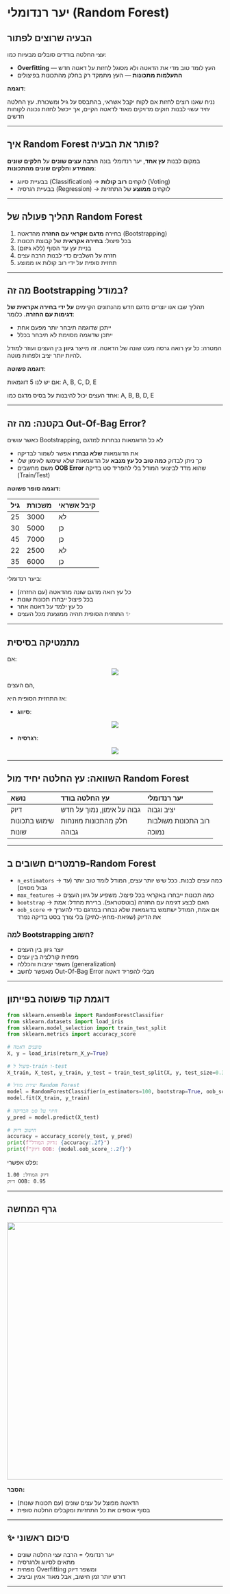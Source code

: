 # יער רנדומלי (Random Forest)
  
## הבעיה שרוצים לפתור
  
עצי החלטה בודדים סובלים מבעיות כמו:
- **Overfitting** — העץ לומד טוב מדי את הדאטה ולא מסוגל לחזות על דאטה חדש
- **התעלמות מתכונות** — העץ מתמקד רק בחלק מהתכונות בפיצולים
  
**דוגמה**:
  
נניח שאנו רוצים לחזות אם לקוח יקבל אשראי, בהתבסס על גיל ומשכורת. עץ החלטה יחיד עשוי לבנות חוקים מדויקים מאוד לדאטה הקיים, אך ייכשל לחזות נכונה לקוחות חדשים
  
---
  
## איך Random Forest פותר את הבעיה?
  
במקום לבנות **עץ אחד**, יער רנדומלי בונה **הרבה עצים שונים** על **חלקים שונים מהמידע** ו**חלקים שונים מהתכונות**:
  
- בבעיית סיווג (Classification) → לוקחים **רוב קולות** (Voting)
- בבעיית רגרסיה (Regression) → לוקחים **ממוצע** של התחזיות
  
---
  
## תהליך פעולה של Random Forest
  
1. בחירה **מדגם אקראי עם החזרה** מהדאטה (Bootstrapping)
2. בכל פיצול: **בחירה אקראית** של קבוצת תכונות
3. בניית עץ עד הסוף (ללא גיזום)
4. חזרה על השלבים כדי לבנות הרבה עצים
5. תחזית סופית על ידי רוב קולות או ממוצע
  
---
  
## מה זה Bootstrapping במודל?
  
 תהליך שבו אנו יוצרים מדגם חדש מהנתונים הקיימים **על ידי בחירה אקראית של דגימות עם החזרה**. כלומר:
- ייתכן שדוגמה תיבחר יותר מפעם אחת
- ייתכן שדוגמה מסוימת לא תיבחר בכלל
  
המטרה: כל עץ רואה גרסה מעט שונה של הדאטה. זה מייצר **גיוון** בין העצים ועוזר למודל להיות יותר יציב ולפחות מוטה.
  
**דוגמה פשוטה**:
  
אם יש לנו 5 דוגמאות: A, B, C, D, E
  
אחד העצים יכול להיבנות על בסיס מדגם כמו: A, B, B, D, E
  
---
  
## בקטנה: מה זה Out-Of-Bag Error?
  
כאשר עושים Bootstrapping, לא כל הדוגמאות נבחרות למדגם
- את הדוגמאות **שלא נבחרו** אפשר לשמור לבדיקה
- כך ניתן לבדוק **כמה טוב כל עץ מנבא** על הדוגמאות שלא שימשו לאימון שלו
- משם מחשבים **OOB Error** שהוא מדד לביצועי המודל בלי להפריד סט בדיקה (Train/Test)
  
**דוגמה סופר פשוטה:**
  
| גיל | משכורת | קיבל אשראי |
|-----|---------|--------------|
| 25  | 3000    | לא           |
| 30  | 5000    | כן           |
| 45  | 7000    | כן           |
| 22  | 2500    | לא           |
| 35  | 6000    | כן           |
  
ביער רנדומלי:
- כל עץ רואה מדגם שונה מהדאטה (עם החזרה)
- בכל פיצול ייבחרו תכונות שונות
- כל עץ ילמד על דאטה אחר
- התחזית הסופית תהיה ממוצעת מכל העצים ✨
  
---
  
## מתמטיקה בסיסית
  
אם:
<p align="center"><img src="https://latex.codecogs.com/gif.latex?T_1(x),%20T_2(x),%20\ldots,%20T_K(x)"/></p>  
  
הם העצים,
  
אז התחזית הסופית היא:
  
- **סיווג**:
<p align="center"><img src="https://latex.codecogs.com/gif.latex?\text{Prediction}(x)%20=%20\text{Majority%20Vote}(T_1(x),%20T_2(x),%20\ldots,%20T_K(x))"/></p>  
  
  
- **רגרסיה**:
<p align="center"><img src="https://latex.codecogs.com/gif.latex?\text{Prediction}(x)%20=%20\frac{1}{K}%20\sum_{i=1}^{K}%20T_i(x)"/></p>  
  
  
---
  
## השוואה: עץ החלטה יחיד מול Random Forest
  
| נושא | עץ החלטה בודד | יער רנדומלי |
|:-----|:--------------|:------------|
| דיוק | גבוה על אימון, נמוך על חדש | יציב וגבוה |
| שימוש בתכונות | חלק מהתכונות מוזנחות | רוב התכונות משולבות |
| שונות | גבוהה | נמוכה |
  
---
  
## פרמטרים חשובים ב-Random Forest
  
- `n_estimators` → כמה עצים לבנות. ככל שיש יותר עצים, המודל לומד טוב יותר (עד גבול מסוים)
- `max_features` → כמה תכונות ייבחרו באקראי בכל פיצול. משפיע על גיוון העצים
- `bootstrap` → האם לבצע דגימה עם החזרה (בוטסטראפ). ברירת מחדל: אמת
- `oob_score` → אם אמת, המודל ישתמש בדוגמאות שלא נבחרו במדגם כדי להעריך את הדיוק (שגיאת-מחוץ-לתיק) בלי צורך בסט בדיקה נפרד
  
### למה Bootstrapping חשוב?
  
- יוצר גיוון בין העצים
- מפחית קורלציה בין עצים
- משפר יציבות והכללה (generalization)
- מאפשר לחשב Out-Of-Bag Error מבלי להפריד דאטה
  
---
  
## דוגמת קוד פשוטה בפייתון
  
```python
from sklearn.ensemble import RandomForestClassifier
from sklearn.datasets import load_iris
from sklearn.model_selection import train_test_split
from sklearn.metrics import accuracy_score
  
# טוענים דאטה
X, y = load_iris(return_X_y=True)
  
# פיצול ל-train ו-test
X_train, X_test, y_train, y_test = train_test_split(X, y, test_size=0.3, random_state=42)
  
# יצירת מודל Random Forest
model = RandomForestClassifier(n_estimators=100, bootstrap=True, oob_score=True, random_state=42)
model.fit(X_train, y_train)
  
# חיזוי על סט הבדיקה
y_pred = model.predict(X_test)
  
# חישוב דיוק
accuracy = accuracy_score(y_test, y_pred)
print(f"דיוק המודל: {accuracy:.2f}")
print(f"דיוק OOB: {model.oob_score_:.2f}")
```
  
פלט אפשרי:
```
דיוק המודל: 1.00
דיוק OOB: 0.95
```
  
---
  
## גרף המחשה
  
<img src="https://upload.wikimedia.org/wikipedia/commons/7/76/Random_forest_diagram_complete.png" width="600">
  
**הסבר:**
- הדאטה מפוצל על עצים שונים (עם תכונות שונות)
- בסוף אוספים את כל התחזיות ומקבלים החלטה סופית
  
---
  
## ✨ סיכום ראשוני
  
- יער רנדומלי = הרבה עצי החלטה שונים
- מתאים לסיווג ולרגרסיה
- מפחית Overfitting ומשפר דיוק
- דורש יותר זמן חישוב, אבל מאוד אמין וביציב
  
---
  
  